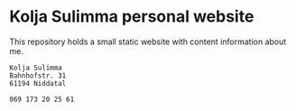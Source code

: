 # Kolja Sulimma personal website

This repository holds a small static website with content information about me.

```
Kolja Sulimma
Bahnhofstr. 31
61194 Niddatal

069 173 20 25 61
```
